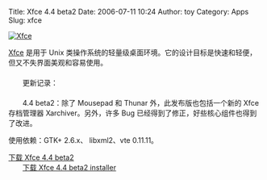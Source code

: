 Title: Xfce 4.4 beta2
Date: 2006-07-11 10:24
Author: toy
Category: Apps
Slug: xfce

[![Xfce](http://i.linuxtoy.org/i/xfce_s.jpg)](http://i.linuxtoy.org/i/xfce.jpg)

[Xfce](http://www.xfce.org) 是用于 Unix
类操作系统的轻量级桌面环境。它的设计目标是快速和轻便，但又不失界面美观和容易使用。  
　　  
　　更新记录：  
　　  
　　4.4 beta2：除了 Mousepad 和 Thunar 外，此发布版也包括一个新的 Xfce
存档管理器 Xarchiver。另外，许多 Bug
已经得到了修正，好些核心组件也得到了改进。

使用依赖：GTK+ 2.6.x、 libxml2、vte 0.11.11。

[下载 Xfce 4.4
beta2](http://www.xfce.org/archive/xfce-4.3.90.2/fat_tarballs/xfce-4.3.90.2-src.tar.bz2)  
　　[下载 Xfce 4.4 beta2
installer](http://www.xfce.org/archive/xfce-4.3.90.2/installers/xfce4-4.3.90.2-installer.bin)
